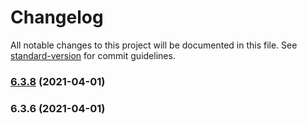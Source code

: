 # Changelog

All notable changes to this project will be documented in this file. See [standard-version](https://github.com/conventional-changelog/standard-version) for commit guidelines.

### [6.3.8](https://github.com/wheelroom/wheelroom/compare/@wheelroom/any@6.3.6...@wheelroom/any@6.3.8) (2021-04-01)

### 6.3.6 (2021-04-01)
